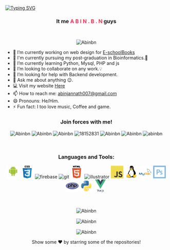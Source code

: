 
<!--
**Abinbn/Abinbn** is a ✨ _special_ ✨ repository because its `README.md` (this file) appears on your GitHub profile.
--->


    
[![Typing SVG](https://readme-typing-svg.herokuapp.com?lines=👋Hello+everyone%2C+I+am+Abin+B+N)](https://git.io/typing-svg)

<h3 align="center"> It me <b style="color:#fe3456;">A B I N . B . N</b> guys</h3>
<br>
<p align="center">
	<img src="https://komarev.com/ghpvc/?username=Abinbn&label=Profile%20views&color=0e75b6&style=flat" alt="Abinbn" />
</p> 


- 🔭 I’m currently working on web design for [E-schoolBooks](e-schoolbooks.in)
- 🔬 I'm currently pursuing my post-graduation in Bioinformatics.🧬
- 🌱 I’m currently learning Python, Mysql, PHP and js 
- 👯 I’m looking to collaborate on any work.💡
- 🤔 I’m looking for help with Backend development.
- 💬 Ask me about anything 😉.
- 💻 Visit my website [Here](www.google.com/nothing)
- 📫 How to reach me: abinjannath007@gmail.com
- 😄 Pronouns: He/Him.
- ⚡ Fun fact: I too love music, Coffee and game.


<h3 align="center">Join forces with me!</h3>
<p align="center">
<p align="center">
	
<a href="https://dev.to/abinbn" target="blank" style="text-decoration:none;">
<img align="center" src="https://raw.githubusercontent.com/rahuldkjain/github-profile-readme-generator/master/src/images/icons/Social/devto.svg" alt="Abinbn" height="30" width="40" />
</a>
<a href="https://twitter.com/Abin_bn" target="blank" style="text-decoration:none;">
	<img align="center" src="https://raw.githubusercontent.com/rahuldkjain/github-profile-readme-generator/master/src/images/icons/Social/twitter.svg" alt="Abinbn" height="30" width="40" />
</a>
<a href="https://www.linkedin.com/in/abin-b-n-3386bb189/" target="blank" style="text-decoration:none;">
	<img align="center" src="https://raw.githubusercontent.com/rahuldkjain/github-profile-readme-generator/master/src/images/icons/Social/linked-in-alt.svg" alt="Abinbn" height="30" width="40" />
</a>
<a href="https://stackoverflow.com/users/18152831" target="blank" style="text-decoration:none;">
	<img align="center" src="https://raw.githubusercontent.com/rahuldkjain/github-profile-readme-generator/master/src/images/icons/Social/stack-overflow.svg" alt="18152831" height="30" width="40" />
</a>
<a href="https://fb.com" target="blank" style="text-decoration:none;">
	<img align="center" src="https://raw.githubusercontent.com/rahuldkjain/github-profile-readme-generator/master/src/images/icons/Social/facebook.svg" alt="Abinbn" height="30" width="40" />
</a>
<a href="https://www.instagram.com/its_abin._/" target="blank" style="text-decoration:none;">
	<img align="center" src="https://raw.githubusercontent.com/rahuldkjain/github-profile-readme-generator/master/src/images/icons/Social/instagram.svg" alt="Abinbn" height="30" width="40" />
</a>
<a href="https://auth.geeksforgeeks.org/user/abinbn" target="blank" style="text-decoration:none;">
<img align="center" src="https://raw.githubusercontent.com/rahuldkjain/github-profile-readme-generator/master/src/images/icons/Social/geeks-for-geeks.svg" alt="abinbn" height="30" width="40" />
</a>

</p>
</br>
<h3 align="center">Languages and Tools:</h3>
<p align="center">
<a href="https://developer.android.com" target="_blank" rel="noreferrer" style="text-decoration:none;">
<img src="https://raw.githubusercontent.com/devicons/devicon/master/icons/android/android-original-wordmark.svg" alt="android" width="40" height="40" /></a>
<a href="https://www.w3schools.com/css/" target="_blank" rel="noreferrer" style="text-decoration:none;">
<img src="https://raw.githubusercontent.com/devicons/devicon/master/icons/css3/css3-original-wordmark.svg" alt="css3" width="40" height="40" />
</a>
<a href="https://firebase.google.com/" target="_blank" rel="noreferrer" style="text-decoration:none;">
<img src="https://www.vectorlogo.zone/logos/firebase/firebase-icon.svg" alt="firebase" width="40" height="40" />
</a><a href="https://git-scm.com/" target="_blank" rel="noreferrer" style="text-decoration:none;">
	<img src="https://www.vectorlogo.zone/logos/git-scm/git-scm-icon.svg" alt="git" width="40" height="40" />
</a>
<a href="https://www.w3.org/html/" target="_blank" rel="noreferrer" style="text-decoration:none;">
	<img src="https://raw.githubusercontent.com/devicons/devicon/master/icons/html5/html5-original-wordmark.svg" alt="html5" width="40" height="40" />
</a>
<a href="https://www.adobe.com/in/products/illustrator.html" target="_blank" rel="noreferrer" style="text-decoration:none;">
	<img src="https://www.vectorlogo.zone/logos/adobe_illustrator/adobe_illustrator-icon.svg" alt="illustrator" width="40" height="40" />
</a>
<a href="https://developer.mozilla.org/en-US/docs/Web/JavaScript" target="_blank" rel="noreferrer" style="text-decoration:none;">
	<img src="https://raw.githubusercontent.com/devicons/devicon/master/icons/javascript/javascript-original.svg" alt="javascript" width="40" height="40" />
</a>
<a href="https://www.linux.org/" target="_blank" rel="noreferrer" style="text-decoration:none;">
	<img src="https://raw.githubusercontent.com/devicons/devicon/master/icons/linux/linux-original.svg" alt="linux" width="40" height="40" />
</a>
<a href="https://www.mysql.com/" target="_blank" rel="noreferrer" style="text-decoration:none;">
	<img src="https://raw.githubusercontent.com/devicons/devicon/master/icons/mysql/mysql-original-wordmark.svg" alt="mysql" width="40" height="40" />
</a>
<a href="https://www.photoshop.com/en" target="_blank" rel="noreferrer" style="text-decoration:none;">
	<img src="https://raw.githubusercontent.com/devicons/devicon/master/icons/photoshop/photoshop-line.svg" alt="photoshop" width="40" height="40" />
</a>
<a href="https://www.php.net" target="_blank" rel="noreferrer" style="text-decoration:none;">
	<img src="https://raw.githubusercontent.com/devicons/devicon/master/icons/php/php-original.svg" alt="php" width="40" height="40" />
</a>
<a href="https://www.python.org" target="_blank" rel="noreferrer" style="text-decoration:none;">
	<img src="https://raw.githubusercontent.com/devicons/devicon/master/icons/python/python-original.svg" alt="python" width="40" height="40" />
</a>
<a href="https://vuejs.org/" target="_blank" rel="noreferrer" style="text-decoration:none;">
	<img src="https://raw.githubusercontent.com/devicons/devicon/master/icons/vuejs/vuejs-original-wordmark.svg" alt="vuejs" width="40" height="40" />
</a>
    
</p>
<br>
<p align=center>
	<img align="center" src="https://github-readme-stats.vercel.app/api/top-langs?username=Abinbn&show_icons=true&theme=onedark&locale=en&layout=compact" alt="Abinbn" />
</p>

<div style="text-align: center;">

<p align=center>
	<img align="center" src="https://github-readme-stats.vercel.app/api?username=Abinbn&show_icons=true&theme=onedark&locale=en" alt="Abinbn" />
</p>
<p align=center>
	<img align="center" src="https://github-readme-streak-stats.herokuapp.com/?user=Abinbn&" alt="Abinbn" />
</p>
<!---
<p align="left"><a href="https://github.com/ryo-ma/github-profile-trophy"><img src="https://github-profile-trophy.vercel.app/?username=Abinbn" alt="Abinbn" /></a></p>
-->

<p align="center">Show some ❤️ by starring some of the repositories!</p>
</div>

